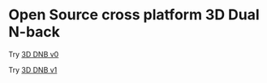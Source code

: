 # Open Source cross platform 3D Dual N-back

Try [3D DNB v0](https://4skinskywalker.github.io/3D-Dual_N-back/v0)

Try [3D DNB v1](https://4skinskywalker.github.io/3D-Dual_N-back/v1)
